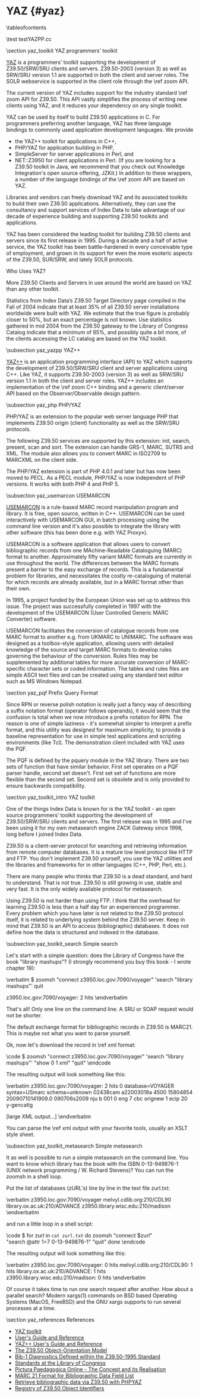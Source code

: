 YAZ    {#yaz}
===

\tableofcontents

\test testYAZPP.cc

\section yaz_toolkit YAZ programmers’ toolkit

[YAZ](http://www.indexdata.com/yaz) is a programmers’ toolkit supporting the
development of Z39.50/SRW/SRU clients and servers. Z39.50-2003 (version 3) as
well as SRW/SRU version 1.1 are supported in both the client and server roles.
The SOLR webservice is supported in the client role through the \ref zoom API.

The current version of YAZ includes support for the industry standard \ref zoom API
for Z39.50. This API vastly simplifies the process of writing new clients using
YAZ, and it reduces your dependency on any single toolkit.

YAZ can be used by itself to build Z39.50 applications in C. For programmers
preferring another language, YAZ has three language bindings to commonly used
application development languages. We provide
 - the YAZ++ toolkit for applications in C++,
 - PHP/YAZ for application building in PHP,
 - SimpleServer for server applications in Perl, and
 - NET::Z3950 for client applications in Perl.
(If you are looking for a Z39.50 toolkit in Java, we recommend that you check
out Knowledge Integration's open source offering, JZKit.) In addition to these
wrappers, a number of the language bindings of the \ref zoom API are based on YAZ.

Libraries and vendors can freely download YAZ and its associated toolkits to
build their own Z39.50 applications. Alternatively, they can use the consultancy
and support services of Index Data to take advantage of our decade of experience
building and supporting Z39.50 toolkits and applications.

YAZ has been considered the leading toolkit for building Z39.50 clients and
servers since its first release in 1995. During a decade and a half of active
service, the YAZ toolkit has been battle-hardened in every conceivable type of
employment, and grown in its support for even the more esoteric aspects of the
Z39.50, SUR/SRW, and lately SOLR protocols.

Who Uses YAZ?

More Z39.50 Clients and Servers in use around the world are based on YAZ than
any other toolkit.

Statistics from Index Data’s Z39.50 Target Directory page compiled in the Fall
of 2004 indicate that at least 35% of all Z39.50 server installations worldwide
were built with YAZ. We estimate that the true figure is probably closer to 50%,
but an exact percentage is not known. Use statistics gathered in mid 2004 from
the Z39.50 gateway to the Library of Congress Catalog indicate that a minimum of
65%, and possibly quite a bit more, of the clients accessing the LC catalog are
based on the YAZ toolkit.

\subsection yaz_yazpp YAZ++

[YAZ++](http://www.indexdata.com/yazpp) is an application programming interface (API) to YAZ which supports the development of Z39.50/SRW/SRU client and server applications using C++. Like YAZ, it supports Z39.50-2003 (version 3) as well as SRW/SRU version 1.1 in both the client and server roles. YAZ++ includes an implementation of the \ref zoom C++ binding and a generic client/server API based on the Observer/Observable design pattern.

\subsection yaz_php PHP/YAZ

PHP/YAZ is an extension to the popular web server language PHP that implements Z39.50 origin (client) functionality as well as the SRW/SRU protocols.

The following Z39.50 services are supported by this extension: init, search, present, scan and sort. The extension can handle GRS-1, MARC, SUTRS and XML. The module also allows you to convert MARC in ISO2709 to MARCXML on the client side.

The PHP/YAZ extension is part of PHP 4.0.1 and later but has now been moved to PECL. As a PECL module, PHP/YAZ is now independent of PHP versions. It works with both PHP 4 and PHP 5.

\subsection yaz_usemarcon USEMARCON

[USEMARCON](http://www.nationallibrary.fi/libraries/format/usemarcon.html) is a rule-based MARC record manipulation program and library. It is free, open source, written in C++. USEMARCON can be used interactively with USEMARCON GUI, in batch processing using the command line version and it's also possible to integrate the library with other software (this has been done e.g. with YAZ Proxy»).

USEMARCON is a software application that allows users to convert bibliographic records from one MAchine-Readable Cataloguing (MARC) format to another. Approximately fifty variant MARC formats are currently in use throughout the world. The differences between the MARC formats present a barrier to the easy exchange of records. This is a fundamental problem for libraries, and necessitates the costly re-cataloguing of material for which records are already available, but in a MARC format other than their own.

In 1995, a project funded by the European Union was set up to address this issue. The project was successfully completed in 1997 with the development of the USEMARCON (User Controlled Generic MARC Converter) software.

USEMARCON facilitates the conversion of catalogue records from one MARC format to another e.g. from UKMARC to UNIMARC. The software was designed as a toolbox-style application, allowing users with detailed knowledge of the source and target MARC formats to develop rules governing the behaviour of the conversion. Rules files may be supplemented by additional tables for more accurate conversion of MARC-specific character sets or coded information. The tables and rules files are simple ASCII text files and can be created using any standard text editor such as MS Windows Notepad.

\section yaz_pqf Prefix Query Format

Since RPN or reverse polish notation is really just a fancy way of describing a suffix notation format (operator follows operands), it would seem that the confusion is total when we now introduce a prefix notation for RPN. The reason is one of simple laziness - it's somewhat simpler to interpret a prefix format, and this utility was designed for maximum simplicity, to provide a baseline representation for use in simple test applications and scripting environments (like Tcl). The demonstration client included with YAZ uses the PQF.

The PQF is defined by the pquery module in the YAZ library. There are two sets of function that have similar behavior. First set operates on a PQF parser handle, second set doesn't. First set set of functions are more flexible than the second set. Second set is obsolete and is only provided to ensure backwards compatibility. 

\section yaz_toolkit_intro YAZ toolkit

One of the things Index Data is known for is the YAZ toolkit - an open source
programmers’ toolkit supporting the development of Z39.50/SRW/SRU clients and
servers. The first release was in 1995 and I've been using it for my own
metasearch engine ZACK Gateway since 1998, long before I joined Index Data.

Z39.50 is a client-server protocol for searching and retrieving information from
remote computer databases. It is a mature low level protocol like HTTP and FTP.
You don't implement Z39.50 yourself, you use the YAZ utilities and the libraries
and frameworks for in other languages (C++, PHP, Perl, etc.).

There are many people who thinks that Z39.50 is a dead standard, and hard to
understand. That is not true. Z39.50 is still growing in use, stable and very
fast. It is the only widely available protocol for metasearch.

Using Z39.50 is not harder than using FTP. I think that the overhead for learning Z39.50 is less than a half day for an experienced programmer. Every problem which you have later is not related to the Z39.50 protocol itself, it is related to underlying system behind the Z39.50 server. Keep in mind that Z39.50 is an API to access (bibliographic) databases. It does not define how the data is structured and indexed in the database.

\subsection yaz_toolkit_search Simple search

Let's start with a simple question: does the Library of Congress have the book "library mashups"? (I strongly recommend you buy this book - I wrote chapter 19):

\verbatim
$ zoomsh "connect z3950.loc.gov:7090/voyager" 'search "library mashups"' quit

z3950.loc.gov:7090/voyager: 2 hits
\endverbatim

That's all! Only one line on the command line. A SRU or SOAP request would not
be shorter.

The default exchange format for bibliographic records in Z39.50 is MARC21. This
is maybe not what you want to parse yourself.

Ok, now let's download the record in \ref xml format:

\code
$ zoomsh "connect z3950.loc.gov:7090/voyager" 'search "library mashups"' "show 0 1 xml" "quit"
\endcode

The resulting output will look something like this:

\verbatim
z3950.loc.gov:7090/voyager: 2 hits
0 database=VOYAGER syntax=USmarc schema=unknown
<record xmlns="http://www.loc.gov/MARC21/slim">
 <leader>02438cam a22003018a 4500</leader>
 <controlfield tag="001">15804854</controlfield>
 <controlfield tag="005">20090710141909.0</controlfield>
 <controlfield tag="008">090706s2009 nju b 001 0 eng </controlfield>
 <datafield tag="906" ind1=" " ind2=" ">
 <subfield code="a">7</subfield>
 <subfield code="b">cbc</subfield>
 <subfield code="c">orignew</subfield>
 <subfield code="d">1</subfield>
 <subfield code="e">ecip</subfield>
 <subfield code="f">20</subfield>
 <subfield code="g">y-gencatlg</subfield>
 </datafield>

[large XML output...]
</record>
\endverbatim

You can parse the \ref xml output with your favorite tools, usually an XSLT style sheet.

\subsection yaz_toolkit_metasearch Simple metasearch

It as well is possible to run a simple metasearch on the command line. You want
to know which library has the book with the ISBN 0-13-949876-1 (UNIX network
programming / W. Richard Stevens)? You can run the zoomsh in a shell loop.

Put the list of databases (zURL's) line by line in the text file zurl.txt:

\verbatim
z3950.loc.gov:7090/voyager
melvyl.cdlib.org:210/CDL90
library.ox.ac.uk:210/ADVANCE
z3950.library.wisc.edu:210/madison
\endverbatim

and run a little loop in a shell script:

\code
$ for zurl in `cat zurl.txt`
do
 zoomsh "connect $zurl" \
 "search @attr 1=7 0-13-949876-1" "quit"
done
\endcode

The resulting output will look something like this:

\verbatim
z3950.loc.gov:7090/voyager: 0 hits
melvyl.cdlib.org:210/CDL90: 1 hits
library.ox.ac.uk:210/ADVANCE: 1 hits
z3950.library.wisc.edu:210/madison: 0 hits
\endverbatim

Of course it takes time to run one search request after another. How about a parallel search? Modern xargs(1) commands on BSD based Operating Systems (MacOS, FreeBSD) and the GNU xargs supports to run several processes at a time.

\section yaz_references References

 - [YAZ toolkit](http://www.indexdata.com/yaz)
 - [User's Guide and Reference](http://www.indexdata.com/yaz/doc)
 - [YAZ++ User's Guide and Reference](http://www.indexdata.com/yazpp/doc/index.html)
 - [The Z39.50 Object-Orientation Model](http://zoom.z3950.org/api/zoom-current.html)
 - [Bib-1 Diagnostics Defined within the Z39.50-1995 Standard](http://www.loc.gov/z3950/agency/defns/bib1diag.html)
 - [Standards at the Library of Congress](http://www.loc.gov/standards)
 - [Pictura Paedagogica Online - The Concept and its Realisation](http://bbf.dipf.de/virtuellesbildarchiv/projektbeschreibung_e.html)
 - [MARC 21 Format for Bibliographic Data Field List](http://www.loc.gov/marc/bibliographic/ecbdlist.html)
 - [Retrieve bibliographic data via Z39.50 with PHPYAZ](http://blog.peschla.net/2011/12/bibliographic-data-via-z3950-and-phpyaz)
 - [Registry of Z39.50 Object Identifiers](http://www.loc.gov/z3950/agency/defns/oids.html)